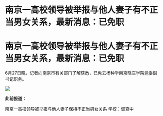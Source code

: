 # 南京一高校领导被举报与他人妻子有不正当男女关系，最新消息：已免职

# 南京一高校领导被举报与他人妻子有不正当男女关系，最新消息：已免职

6月27日晚，记者向南京市有关部门了解获悉，已免去杨种学南京晓庄学院党委副书记职务。

![](https://inews.gtimg.com/om_bt/ObVhwd75E3Tk1B12lR282mN93K8EJQw3QU0BBJCDOCY78AA/1000)

**此前报道：**

南京一高校领导被举报与他人妻子保持不正当男女关系 学校：调查中

